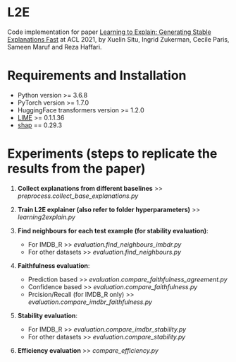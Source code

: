 # L2E
Code implementation for paper [Learning to Explain: Generating Stable Explanations Fast](https://aclanthology.org/2021.acl-long.415/) at ACL 2021, by Xuelin Situ, Ingrid Zukerman, Cecile Paris, Sameen Maruf and Reza Haffari.

# Requirements and Installation

- Python version >= 3.6.8
- PyTorch version >= 1.7.0
- HuggingFace transformers version >= 1.2.0
- [LIME](https://github.com/marcotcr/lime) >= 0.1.1.36
- [shap](https://github.com/slundberg/shap) == 0.29.3

# Experiments (steps to replicate the results from the paper)
1. **Collect explanations from different baselines** >> *preprocess.collect_base_explanations.py*
2. **Train L2E explainer (also refer to folder hyperparameters)** >> *learning2explain.py*
   
3. **Find neighbours for each test example (for stability evaluation)**:
   
   - For IMDB_R >> *evaluation.find_neighbours_imbdr.py*
   - For other datasets >> *evaluation.find_neighbours.py*
4. **Faithfulness evaluation**:

   - Prediction based >> *evaluation.compare_faithfulness_agreement.py*
   - Confidence based >> *evaluation.compare_faithfulness.py*
   - Prcision/Recall (for IMDB_R only) >> *evaluation.compare_imdbr_faithfulness.py*

5. **Stability evaluation**:
   
   - For IMDB_R >> *evaluation.compare_imdbr_stability.py*
   - For other datasets >> *evaluation.compare_stability.py*
    
6. **Efficiency evaluation** >> *compare_efficiency.py*



